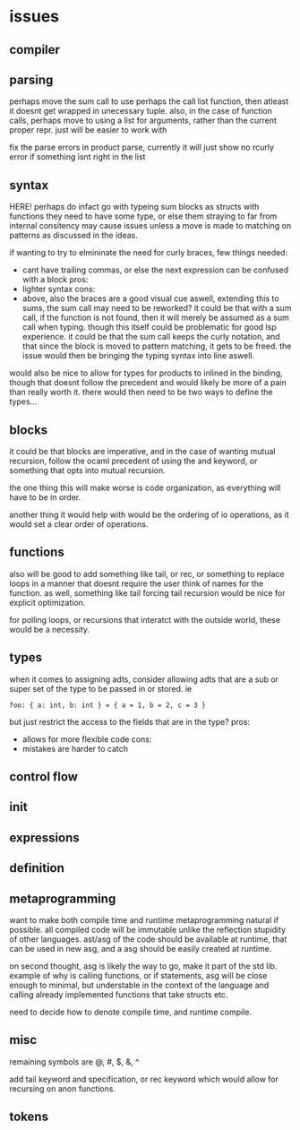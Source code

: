 # issues

## compiler

## parsing

perhaps move the sum call to use perhaps the call list function,
then atleast it doesnt get wrapped in unecessary tuple.
also, in the case of function calls, perhaps move to using a list for arguments,
rather than the current proper repr.
just will be easier to work with

fix the parse errors in product parse,
currently it will just show no rcurly error if something isnt right in the list

## syntax 

HERE!
perhaps do infact go with typeing sum blocks as structs with functions
they need to have some type, or else them straying to far from internal consitency may cause issues
unless a move is made to matching on patterns as discussed in the ideas.

if wanting to try to elmininate the need for curly braces, few things needed:
- cant have trailing commas, or else the next expression can be confused with a block
pros:
- lighter syntax 
cons:
- above, also the braces are a good visual cue
aswell, extending this to sums, the sum call may need to be reworked?
it could be that with a sum call, if the function is not found, then it will merely be assumed as a sum call when typing.
though this itself could be problematic for good lsp experience. 
it could be that the sum call keeps the curly notation, and that since the block is moved to pattern matching, 
it gets to be freed.
the issue would then be bringing the typing syntax into line aswell.

would also be nice to allow for types for products to inlined in the binding, 
though that doesnt follow the precedent and would likely be more of a pain than really worth it.
there would then need to be two ways to define the types...

## blocks

it could be that blocks are imperative, and in the case of wanting mutual recursion,
follow the ocaml precedent of using the and keyword, or something that opts into mutual recursion.

the one thing this will make worse is code organization, as everything will have to be in order.

another thing it would help with would be the ordering of io operations, as it would set a clear order of operations.

## functions

also will be good to add something like tail, or rec, or something to replace loops in a manner that doesnt require the user think of names for the function.
as well, something like tail forcing tail recursion would be nice for explicit optimization.

for polling loops, or recursions that interatct with the outside world, these would be a necessity.

## types

when it comes to assigning adts, consider allowing adts that are a sub or super set of the type to be passed in or stored.
ie 
```
foo: { a: int, b: int } = { a = 1, b = 2, c = 3 }
```
but just restrict the access to the fields that are in the type?
pros:
- allows for more flexible code
cons:
- mistakes are harder to catch

## control flow

## init

## expressions

## definition


## metaprogramming

want to make both compile time and runtime metaprogramming natural if possible. 
all compiled code will be immutable unlike the reflection stupidity of other languages.
ast/asg of the code should be available at runtime, that can be used in new asg,
and a asg should be easily created at runtime.

on second thought, asg is likely the way to go, make it part of the std lib.
example of why is calling functions, or if statements, asg will be close enough to minimal,
but understable in the context of the language and calling already implemented functions that take structs etc.

need to decide how to denote compile time, and runtime compile.

## misc

remaining symbols are @, #, $, &, ^

add tail keyword and specification, or rec keyword which would allow for recursing on anon functions.

## tokens
